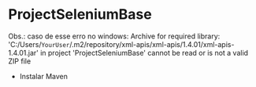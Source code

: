 # ProjectSeleniumBase

Obs.:
caso de esse erro no windows:
Archive for required library: 'C:/Users/`YourUser`/.m2/repository/xml-apis/xml-apis/1.4.01/xml-apis-1.4.01.jar' 
		in project 'ProjectSeleniumBase' cannot be read or is not a valid ZIP file
 - Instalar Maven

